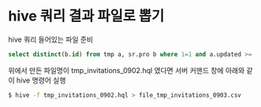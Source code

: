 # hive 쿼리 결과 파일로 뽑기

hive 쿼리 들어있는 파일 준비
```sql
select distinct(b.id) from tmp a, sr.pro b where 1=1 and a.updated >= '2018-09-03 00:00:00' and a.id = b.id  and b.date='2018-09-04' ;
```

위에서 만든 파일명이 tmp_invitations_0902.hql 였다면
서버 커맨드 창에 아래와 같이 hive 명령어 실행 
```bash
$ hive -f tmp_invitations_0902.hql > file_tmp_invitations_0903.csv
```
